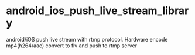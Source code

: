 # android_ios_push_live_stream_library
android/iOS push live stream with rtmp protocol. Hardware encode mp4(h264/aac) convert to flv and push to rtmp server
